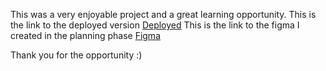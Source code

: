 
This was a very enjoyable project and a great learning opportunity.
This is the link to the deployed version <a href= 'https://faculty-takehome-christian.netlify.app/'>Deployed</a>
This is the link to the figma I created in the planning phase <a href='https://www.figma.com/file/Qjch5T1dE5HuaWOBSHhQke/Faculty-takehome?node-id=0%3A1'>Figma</a>

Thank you for the opportunity :)